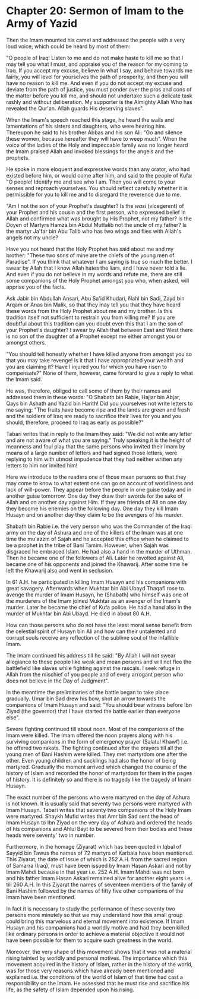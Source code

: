Chapter 20: Sermon of Imam to the Army of Yazid
===============================================

Then the Imam mounted his camel and addressed the people with a very
loud voice, which could be heard by most of them:

"O people of Iraq! Listen to me and do not make haste to kill me so that
I may tell you what I must, and appraise you of the reason for my coming
to Iraq. If you accept my excuse, believe in what I say, and behave
towards me fairly, you will level for yourselves the path of prosperity,
and then you will have no reason to kill me. And even if you do not
accept my excuse and deviate from the path of justice, you must ponder
over the pros and cons of the matter before you kill me, and should not
undertake such a delicate task rashly and without deliberation. My
supporter is the Almighty Allah Who has revealed the Qur'an. Allah
guards His deserving slaves".

When the Imam's speech reached this stage, he heard the wails and
lamentations of his sisters and daughters, who were hearing him.
Thereupon he said to his brother Abbas and his son Ali: "Go and silence
these women, because hereafter they will have to weep much". When the
voice of the ladies of the Holy and impeccable family was no longer
heard the Imam praised Allah and invoked blessings for the angels and
the prophets.

He spoke in more eloquent and expressive words than any orator, who had
existed before him, or would come after him, and said to the people of
Kufa: "O people! Identify me and see who I am. Then you will come to
your senses and reproach yourselves. You should reflect carefully
whether it is permissible for you to kill me and to disregard the
reverence due to me.

"Am I not the son of your Prophet's daughter? Is the *wasi* (vicegerent)
of your Prophet and his cousin and the first person, who expressed
belief in Allah and confirmed what was brought by His Prophet, not my
father? Is the Doyen of Martyrs Hamza bin Abdul Muttalib not the uncle
of my father? Is the martyr Ja'far bin Abu Talib who has two wings and
flies with Allah's angels not my uncle?

Have you not heard that the Holy Prophet has said about me and my
brother: "These two sons of mine are the chiefs of the young men of
Paradise". If you think that whatever I am saying is true so much the
better. I swear by Allah that I know Allah hates the liars, and I have
never told a lie. And even if you do not believe in my words and refute
me, there are still some companions of the Holy Prophet amongst you who,
when asked, will apprise you of the facts.

Ask Jabir bin Abdullah Ansari, Abu Sa'id Khudari, Nahl bin Sadi, Zayd
bin Arqam or Anas bin Malik, so that they may tell you that they have
heard these words from the Holy Prophet about me and my brother. Is this
tradition itself not sufficient to restrain you from killing me? If you
are doubtful about this tradition can you doubt even this that I am the
son of your Prophet's daughter? I swear by Allah that between East and
West there is no son of the daughter of a Prophet except me either
amongst you or amongst others.

"You should tell honestly whether I have killed anyone from amongst you
so that you may take revenge! Is it that I have appropriated your wealth
and you are claiming it? Have I injured you for which you have risen to
compensate?" None of them, however, came forward to give a reply to what
the Imam said.

He was, therefore, obliged to call some of them by their names and
addressed them in these words: "O Shabath bin Rabie, Hajjar bin Abjar,
Qays bin Ashath and Yazid bin Harith! Did you yourselves not write
letters to me saying: "The fruits have become ripe and the lands are
green and fresh and the soldiers of Iraq are ready to sacrifice their
lives for you and you should, therefore, proceed to Iraq as early as
possible?"

Tabari writes that in reply to the Imam they said: "We did not write any
letter and are not aware of what you are saying." Truly speaking it is
the height of meanness and foul play that the same persons who invited
their Imam by means of a large number of letters and had signed those
letters, were replying to him with utmost impudence that they had
neither written any letters to him nor invited him!

Here we introduce to the readers one of those mean persons so that they
may come to know to what extent one can go on account of worldliness and
lack of will-power. They appear before the people in one guise today and
in another guise tomorrow. One day they draw their swords for the sake
of Allah and on another day against Him. If they are friends of Ali on
one day they become his enemies on the following day. One day they kill
Imam Husayn and on another day they claim to be the avengers of his
murder.

Shabath bin Rabie i.e. the very person who was the Commander of the
Iraqi army on the day of Ashura and one of the killers of the Imam was
at one time the mu'azzin of Sajah and he accepted this office when he
claimed to be a prophet in the tribe of Bani Tamim. However, when Sajah
was disgraced he embraced Islam. He had also a hand in the murder of
Uthman. Then he became one of the followers of Ali. Later he revolted
against Ali, became one of his opponents and joined the Khawarij. After
some time he left the Khawarij also and went in seclusion.

In 61 A.H. he participated in killing Imam Husayn and his companions
with great savagery. Afterwards when Mukhtar bin Abi Ubayd Thaqafi rose
to avenge the murder of Imam Husayn, he (Shabath) who himself was one of
the murderers of the Imam joined Mukhtar as an avenger of the Imam's
murder. Later he became the chief of Kufa police. He had a hand also in
the murder of Mukhtar bin Abi Ubayd. He died in about 80 A.H.

How can those persons who do not have the least moral sense benefit from
the celestial spirit of Husayn bin Ali and how can their untalented and
corrupt souls receive any reflection of the sublime soul of the
infallible Imam.

The Imam continued his address till he said: "By Allah I will not swear
allegiance to these people like weak and mean persons and will not flee
the battlefield like slaves while fighting against the rascals. I seek
refuge in Allah from the mischief of you people and of every arrogant
person who does not believe in the Day of Judgment".

In the meantime the preliminaries of the battle began to take place
gradually. Umar bin Sad drew his bow, shot an arrow towards the
companions of Imam Husayn and said: "You should bear witness before Ibn
Ziyad (the governor) that I have started the battle earlier than
everyone else".

Severe fighting continued till about noon. Most of the companions of the
Imam were killed. The Imam offered the noon prayers along with his
surviving companions in the form of emergency prayer (Salatul Khawf)
i.e. he offered two rakats. The fighting continued after the prayers
till all the young men of Bani Hashim were killed. They met martyrdom
one after the other. Even young children and sucklings had also the
honor of being martyred. Gradually the moment arrived which changed the
course of the history of Islam and recorded the honor of martyrdom for
them in the pages of history. It is definitely so and there is no
tragedy like the tragedy of Imam Husayn.

The exact number of the persons who were martyred on the day of Ashura
is not known. It is usually said that seventy two persons were martyred
with Imam Husayn. Tabari writes that seventy two companions of the Holy
Imam were martyred. Shaykh Mufid writes that Amr bin Sad sent the head
of Imam Husayn to Ibn Ziyad on the very day of Ashura and ordered the
heads of his companions and Ahlul Bayt to be severed from their bodies
and these heads were seventy' two in number.

Furthermore, in the homage (Ziyarat) which has been quoted in Iqbal of
Sayyid bin Tawus the names of 72 martyrs of Karbala have been mentioned.
This Ziyarat, the date of issue of which is 252 A.H. from the sacred
region of Samarra (Iraq), must have been issued by Imam Hasan Askari and
not by Imam Mahdi because in that year i.e. 252 A.H. Imam Mahdi was not
born and his father Imam Hasan Askari remained alive for another eight
years i.e. till 260 A.H. In this Ziyarat the names of seventeen members
of the family of Bani Hashim followed by the names of fifty five other
companions of the Imam have been mentioned.

In fact it is necessary to study the performance of these seventy two
persons more minutely so that we may understand how this small group
could bring this marvelous and eternal movement into existence. If Imam
Husayn and his companions had a worldly motive and had they been killed
like ordinary persons in order to achieve a material objective it would
not have been possible for them to acquire such greatness in the world.

Moreover, the very shape of this movement shows that it was not a
material rising tainted by worldly and personal motives. The importance
which this movement acquired in the history of Islam, rather in the
history of the world, was for those very reasons which have already been
mentioned and explained i.e. the conditions of the world of Islam of
that time had cast a responsibility on the Imam. He assessed that he
must rise and sacrifice his life, as the safety of Islam depended upon
his rising.


